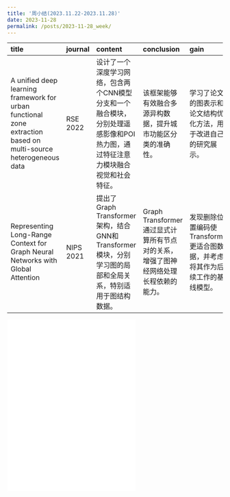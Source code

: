 ```yaml
---
title: '周小结(2023.11.22-2023.11.28)'
date: 2023-11-28
permalink: /posts/2023-11-28_week/
---
```

| title                                                                                                           | journal   | content                                                                                                                        | conclusion                                                                          | gain                                                                          |
|:----------------------------------------------------------------------------------------------------------------|:----------|:-------------------------------------------------------------------------------------------------------------------------------|:------------------------------------------------------------------------------------|:------------------------------------------------------------------------------|
| A unified deep learning framework for urban functional zone extraction based on multi-source heterogeneous data | RSE 2022  | 设计了一个深度学习网络，包含两个CNN模型分支和一个融合模块，分别处理遥感影像和POI热力图，通过特征注意力模块融合视觉和社会特征。 | 该框架能够有效融合多源异构数据，提升城市功能区分类的准确性。                        | 学习了论文的图表示和论文结构优化方法，用于改进自己的研究展示。                |
| Representing Long-Range Context for Graph Neural Networks with Global Attention                                 | NIPS 2021 | 提出了Graph Transformer架构，结合GNN和Transformer模块，分别学习图的局部和全局关系，特别适用于图结构数据。                      | Graph Transformer通过显式计算所有节点对的关系，增强了图神经网络处理长程依赖的能力。 | 发现删除位置编码使Transformer更适合图数据，并考虑将其作为后续工作的基线模型。 |

<embed src="/files/post/2023-11-28-week.pdf" type="application/pdf" height="400px" />
    